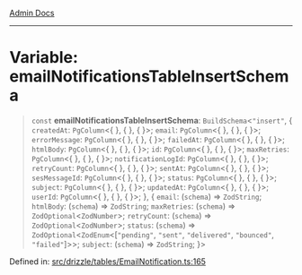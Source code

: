 [Admin Docs](/)

***

# Variable: emailNotificationsTableInsertSchema

> `const` **emailNotificationsTableInsertSchema**: `BuildSchema`\<`"insert"`, \{ `createdAt`: `PgColumn`\<\{ \}, \{ \}, \{ \}\>; `email`: `PgColumn`\<\{ \}, \{ \}, \{ \}\>; `errorMessage`: `PgColumn`\<\{ \}, \{ \}, \{ \}\>; `failedAt`: `PgColumn`\<\{ \}, \{ \}, \{ \}\>; `htmlBody`: `PgColumn`\<\{ \}, \{ \}, \{ \}\>; `id`: `PgColumn`\<\{ \}, \{ \}, \{ \}\>; `maxRetries`: `PgColumn`\<\{ \}, \{ \}, \{ \}\>; `notificationLogId`: `PgColumn`\<\{ \}, \{ \}, \{ \}\>; `retryCount`: `PgColumn`\<\{ \}, \{ \}, \{ \}\>; `sentAt`: `PgColumn`\<\{ \}, \{ \}, \{ \}\>; `sesMessageId`: `PgColumn`\<\{ \}, \{ \}, \{ \}\>; `status`: `PgColumn`\<\{ \}, \{ \}, \{ \}\>; `subject`: `PgColumn`\<\{ \}, \{ \}, \{ \}\>; `updatedAt`: `PgColumn`\<\{ \}, \{ \}, \{ \}\>; `userId`: `PgColumn`\<\{ \}, \{ \}, \{ \}\>; \}, \{ `email`: (`schema`) => `ZodString`; `htmlBody`: (`schema`) => `ZodString`; `maxRetries`: (`schema`) => `ZodOptional`\<`ZodNumber`\>; `retryCount`: (`schema`) => `ZodOptional`\<`ZodNumber`\>; `status`: (`schema`) => `ZodOptional`\<`ZodEnum`\<\[`"pending"`, `"sent"`, `"delivered"`, `"bounced"`, `"failed"`\]\>\>; `subject`: (`schema`) => `ZodString`; \}\>

Defined in: [src/drizzle/tables/EmailNotification.ts:165](https://github.com/Sourya07/talawa-api/blob/3df16fa5fb47e8947dc575f048aef648ae9ebcf8/src/drizzle/tables/EmailNotification.ts#L165)
